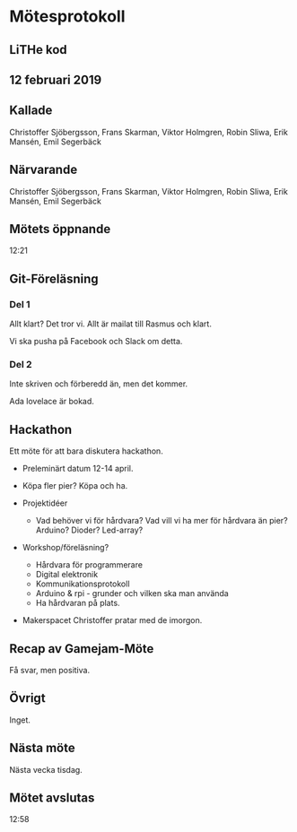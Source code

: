 # Mötesprotokoll

## LiTHe kod

## 12 februari 2019

## Kallade
Christoffer Sjöbergsson, Frans Skarman, Viktor Holmgren, Robin Sliwa, Erik Mansén, Emil Segerbäck

## Närvarande
Christoffer Sjöbergsson, Frans Skarman, Viktor Holmgren, Robin Sliwa, Erik Mansén, Emil Segerbäck

## Mötets öppnande
12:21

## Git-Föreläsning

### Del 1

Allt klart?
Det tror vi. Allt är mailat till Rasmus och klart.

Vi ska pusha på Facebook och Slack om detta.

### Del 2

Inte skriven och förberedd än, men det kommer.

Ada lovelace är bokad.

## Hackathon
Ett möte för att bara diskutera hackathon.

- Preleminärt datum
12-14 april.

- Köpa fler pier?
Köpa och ha.
- Projektidéer
    - Vad behöver vi för hårdvara?
    Vad vill vi ha mer för hårdvara än pier?
    Arduino?
    Dioder?
    Led-array?
- Workshop/föreläsning?
    - Hårdvara för programmerare
    - Digital elektronik
    - Kommunikationsprotokoll
    - Arduino & rpi - grunder och vilken ska man använda
    - Ha hårdvaran på plats.
- Makerspacet
Christoffer pratar med de imorgon.

## Recap av Gamejam-Möte
Få svar, men positiva.

## Övrigt
Inget.

## Nästa möte
Nästa vecka tisdag.

## Mötet avslutas
12:58
